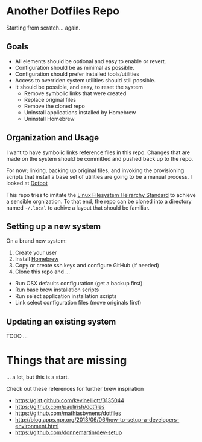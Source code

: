 # Another Dotfiles Repo


Starting from scratch... again.


## Goals

- All elements should be optional and easy to enable or revert.
- Configuration should be as minimal as possible.
- Configuration should prefer installed tools/utilities
- Access to overriden system utilities should still possible.
- It should be possible, and easy, to reset the system
  - Remove symbolic links that were created
  - Replace original files
  - Remove the cloned repo
  - Uninstall applications installed by Homebrew
  - Uninstall Homebrew


## Organization and Usage


I want to have symbolic links reference files in this repo.  Changes that
are made on the system should be committed and pushed back up to the repo.

For now; linking, backing up original files, and invoking the provisioning
scripts that install a base set of utilities are going to be a manual process.
I looked at [Dotbot][dotbot]

This repo tries to imitate the [Linux Filesystem Heirarchy Standard][fhs] to
achieve a sensible orgnization.  To that end, the repo can be cloned into
a directory named `~/.local` to achive a layout that should be familiar.



## Setting up a new system


On a brand new system:

1. Create your user
1. Install [Homebrew][homebrew]
1. Copy or create ssh keys and configure GitHub (if needed)
1. Clone this repo and ...
  - Run OSX defaults configuration (get a backup first)
  - Run base brew installation scripts
  - Run select application installation scripts
  - Link select configuration files (move originals first)



## Updating an existing system


TODO ...



# Things that are missing

... a lot, but this is a start.

Check out these references for further brew inspiration
- https://gist.github.com/kevinelliott/3135044
- https://github.com/paulirish/dotfiles
- https://github.com/mathiasbynens/dotfiles
- http://blog.apps.npr.org/2013/06/06/how-to-setup-a-developers-environment.html
- https://github.com/donnemartin/dev-setup


[homebrew]: https://brew.sh/
[dotbot]: https://github.com/anishathalye/dotbot
[fhs]: http://www.pathname.com/fhs/pub/fhs-2.3.html
